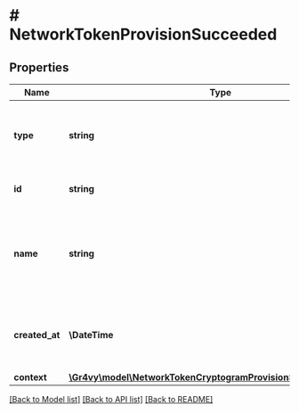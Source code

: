 # # NetworkTokenProvisionSucceeded

## Properties

Name | Type | Description | Notes
------------ | ------------- | ------------- | -------------
**type** | **string** | The type of this resource. Is always &#x60;transaction-event&#x60;. | [optional]
**id** | **string** | The unique identifier for this event. | [optional]
**name** | **string** | The name of this resource. Is always &#x60;network-token-provision-succeeded&#x60;. | [optional]
**created_at** | **\DateTime** | The date and time when this event was created in our system. | [optional]
**context** | [**\Gr4vy\model\NetworkTokenCryptogramProvisionSucceededContext**](NetworkTokenCryptogramProvisionSucceededContext.md) |  | [optional]

[[Back to Model list]](../../README.md#models) [[Back to API list]](../../README.md#endpoints) [[Back to README]](../../README.md)
